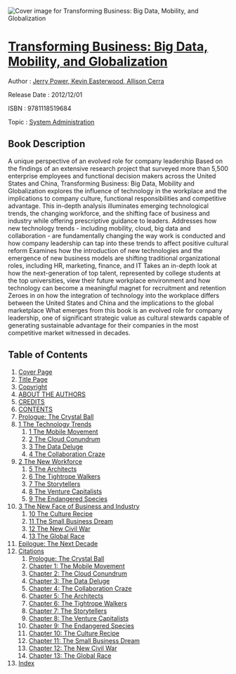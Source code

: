![Cover image for Transforming Business: Big Data, Mobility, and Globalization](https://imgdetail.ebookreading.net/cover/cover/system_admin/EB9781118519684.jpg)

[Transforming Business: Big Data, Mobility, and Globalization](https://ebookreading.net/view/book/Transforming+Business%3A+Big+Data%2C+Mobility%2C+and+Globalization-EB9781118519684_1.html "Transforming Business: Big Data, Mobility, and Globalization")
====================================================================================================================

Author : [Jerry Power](https://ebookreading.net/search/author/Jerry+Power),[ Kevin Easterwood](https://ebookreading.net/search/author/+Kevin+Easterwood),[ Allison Cerra](https://ebookreading.net/search/author/+Allison+Cerra)

Release Date : 2012/12/01

ISBN : 9781118519684

Topic : [System Administration](https://ebookreading.net/search/category/system-administration)

Book Description
-----------------

A unique perspective of an evolved role for company leadership
Based on the findings of an extensive research project that surveyed more than 5,500 enterprise employees and functional decision makers across the United States and China, Transforming Business: Big Data, Mobility and Globalization explores the influence of technology in the workplace and the implications to company culture, functional responsibilities and competitive advantage. This in-depth analysis illuminates emerging technological trends, the changing workforce, and the shifting face of business and industry while offering prescriptive guidance to leaders.
Addresses how new technology trends - including mobility, cloud, big data and collaboration - are fundamentally changing the way work is conducted and how company leadership can tap into these trends to affect positive cultural reform
Examines how the introduction of new technologies and the emergence of new business models are shifting traditional organizational roles, including HR, marketing, finance, and IT
Takes an in-depth look at how the next-generation of top talent, represented by college students at the top universities, view their future workplace environment and how technology can become a meaningful magnet for recruitment and retention
Zeroes in on how the integration of technology into the workplace differs between the United States and China and the implications to the global marketplace
What emerges from this book is an evolved role for company leadership, one of significant strategic value as cultural stewards capable of generating sustainable advantage for their companies in the most competitive market witnessed in decades.
              
Table of Contents
-----------------

1. [Cover Page](https://ebookreading.net/view/book/Transforming+Business%3A+Big+Data%2C+Mobility%2C+and+Globalization-EB9781118519684_1.html)
1. [Title Page](https://ebookreading.net/view/book/Transforming+Business%3A+Big+Data%2C+Mobility%2C+and+Globalization-EB9781118519684_2.html)
1. [Copyright](https://ebookreading.net/view/book/Transforming+Business%3A+Big+Data%2C+Mobility%2C+and+Globalization-EB9781118519684_3.html)
1. [ABOUT THE AUTHORS](https://ebookreading.net/view/book/Transforming+Business%3A+Big+Data%2C+Mobility%2C+and+Globalization-EB9781118519684_4.html#author)
1. [CREDITS](https://ebookreading.net/view/book/Transforming+Business%3A+Big+Data%2C+Mobility%2C+and+Globalization-EB9781118519684_5.html#credits)
1. [CONTENTS](https://ebookreading.net/view/book/Transforming+Business%3A+Big+Data%2C+Mobility%2C+and+Globalization-EB9781118519684_6.html)
1. [Prologue: The Crystal Ball](https://ebookreading.net/view/book/Transforming+Business%3A+Big+Data%2C+Mobility%2C+and+Globalization-EB9781118519684_7.html#pro)
1. [1 The Technology Trends](https://ebookreading.net/view/book/Transforming+Business%3A+Big+Data%2C+Mobility%2C+and+Globalization-EB9781118519684_8.html#p01)
    1. [1 The Mobile Movement](https://ebookreading.net/view/book/Transforming+Business%3A+Big+Data%2C+Mobility%2C+and+Globalization-EB9781118519684_9.html#c01)
    1. [2 The Cloud Conundrum](https://ebookreading.net/view/book/Transforming+Business%3A+Big+Data%2C+Mobility%2C+and+Globalization-EB9781118519684_10.html#c02)
    1. [3 The Data Deluge](https://ebookreading.net/view/book/Transforming+Business%3A+Big+Data%2C+Mobility%2C+and+Globalization-EB9781118519684_11.html#c03)
    1. [4 The Collaboration Craze](https://ebookreading.net/view/book/Transforming+Business%3A+Big+Data%2C+Mobility%2C+and+Globalization-EB9781118519684_12.html#c04)
1. [2 The New Workforce](https://ebookreading.net/view/book/Transforming+Business%3A+Big+Data%2C+Mobility%2C+and+Globalization-EB9781118519684_13.html#p02)
    1. [5 The Architects](https://ebookreading.net/view/book/Transforming+Business%3A+Big+Data%2C+Mobility%2C+and+Globalization-EB9781118519684_14.html#c05)
    1. [6 The Tightrope Walkers](https://ebookreading.net/view/book/Transforming+Business%3A+Big+Data%2C+Mobility%2C+and+Globalization-EB9781118519684_15.html#c06)
    1. [7 The Storytellers](https://ebookreading.net/view/book/Transforming+Business%3A+Big+Data%2C+Mobility%2C+and+Globalization-EB9781118519684_16.html#c07)
    1. [8 The Venture Capitalists](https://ebookreading.net/view/book/Transforming+Business%3A+Big+Data%2C+Mobility%2C+and+Globalization-EB9781118519684_17.html#c08)
    1. [9 The Endangered Species](https://ebookreading.net/view/book/Transforming+Business%3A+Big+Data%2C+Mobility%2C+and+Globalization-EB9781118519684_18.html#c09)
1. [3 The New Face of Business and Industry](https://ebookreading.net/view/book/Transforming+Business%3A+Big+Data%2C+Mobility%2C+and+Globalization-EB9781118519684_19.html#p03)
    1. [10 The Culture Recipe](https://ebookreading.net/view/book/Transforming+Business%3A+Big+Data%2C+Mobility%2C+and+Globalization-EB9781118519684_20.html#c10)
    1. [11 The Small Business Dream](https://ebookreading.net/view/book/Transforming+Business%3A+Big+Data%2C+Mobility%2C+and+Globalization-EB9781118519684_21.html#c11)
    1. [12 The New Civil War](https://ebookreading.net/view/book/Transforming+Business%3A+Big+Data%2C+Mobility%2C+and+Globalization-EB9781118519684_22.html#c12)
    1. [13 The Global Race](https://ebookreading.net/view/book/Transforming+Business%3A+Big+Data%2C+Mobility%2C+and+Globalization-EB9781118519684_23.html#c13)
1. [Epilogue: The Next Decade](https://ebookreading.net/view/book/Transforming+Business%3A+Big+Data%2C+Mobility%2C+and+Globalization-EB9781118519684_24.html#epilogue)
1. [Citations](https://ebookreading.net/view/book/Transforming+Business%3A+Big+Data%2C+Mobility%2C+and+Globalization-EB9781118519684_25.html#cit)
    1. [Prologue: The Crystal Ball](https://ebookreading.net/view/book/Transforming+Business%3A+Big+Data%2C+Mobility%2C+and+Globalization-EB9781118519684_25.html#cit-sec001)
    1. [Chapter 1: The Mobile Movement](https://ebookreading.net/view/book/Transforming+Business%3A+Big+Data%2C+Mobility%2C+and+Globalization-EB9781118519684_25.html#cit-sec002)
    1. [Chapter 2: The Cloud Conundrum](https://ebookreading.net/view/book/Transforming+Business%3A+Big+Data%2C+Mobility%2C+and+Globalization-EB9781118519684_25.html#cit-sec003)
    1. [Chapter 3: The Data Deluge](https://ebookreading.net/view/book/Transforming+Business%3A+Big+Data%2C+Mobility%2C+and+Globalization-EB9781118519684_25.html#cit-sec004)
    1. [Chapter 4: The Collaboration Craze](https://ebookreading.net/view/book/Transforming+Business%3A+Big+Data%2C+Mobility%2C+and+Globalization-EB9781118519684_25.html#cit-sec005)
    1. [Chapter 5: The Architects](https://ebookreading.net/view/book/Transforming+Business%3A+Big+Data%2C+Mobility%2C+and+Globalization-EB9781118519684_25.html#cit-sec006)
    1. [Chapter 6: The Tightrope Walkers](https://ebookreading.net/view/book/Transforming+Business%3A+Big+Data%2C+Mobility%2C+and+Globalization-EB9781118519684_25.html#cit-sec007)
    1. [Chapter 7: The Storytellers](https://ebookreading.net/view/book/Transforming+Business%3A+Big+Data%2C+Mobility%2C+and+Globalization-EB9781118519684_25.html#cit-sec008)
    1. [Chapter 8: The Venture Capitalists](https://ebookreading.net/view/book/Transforming+Business%3A+Big+Data%2C+Mobility%2C+and+Globalization-EB9781118519684_25.html#cit-sec009)
    1. [Chapter 9: The Endangered Species](https://ebookreading.net/view/book/Transforming+Business%3A+Big+Data%2C+Mobility%2C+and+Globalization-EB9781118519684_25.html#cit-sec010)
    1. [Chapter 10: The Culture Recipe](https://ebookreading.net/view/book/Transforming+Business%3A+Big+Data%2C+Mobility%2C+and+Globalization-EB9781118519684_25.html#cit-sec011)
    1. [Chapter 11: The Small Business Dream](https://ebookreading.net/view/book/Transforming+Business%3A+Big+Data%2C+Mobility%2C+and+Globalization-EB9781118519684_25.html#cit-sec012)
    1. [Chapter 12: The New Civil War](https://ebookreading.net/view/book/Transforming+Business%3A+Big+Data%2C+Mobility%2C+and+Globalization-EB9781118519684_25.html#cit-sec013)
    1. [Chapter 13: The Global Race](https://ebookreading.net/view/book/Transforming+Business%3A+Big+Data%2C+Mobility%2C+and+Globalization-EB9781118519684_25.html#cit-sec014)
1. [Index](https://ebookreading.net/view/book/Transforming+Business%3A+Big+Data%2C+Mobility%2C+and+Globalization-EB9781118519684_27.html#index)
